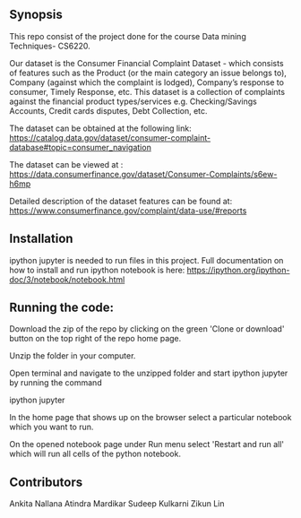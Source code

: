 ## Synopsis

This repo consist of the project done for the course Data mining Techniques- CS6220.

Our dataset is the Consumer Financial Complaint Dataset - which consists of features such as the Product (or the main category an issue belongs to), Company (against which the complaint is lodged), Company’s response to consumer, Timely Response, etc. This dataset is a collection of complaints against the financial product types/services e.g. Checking/Savings Accounts, Credit cards disputes, Debt Collection, etc. 

The dataset can be obtained at the following link:
https://catalog.data.gov/dataset/consumer-complaint-database#topic=consumer_navigation

The dataset can be viewed at : 
https://data.consumerfinance.gov/dataset/Consumer-Complaints/s6ew-h6mp

Detailed description of the dataset features can be found at: https://www.consumerfinance.gov/complaint/data-use/#reports

## Installation

ipython jupyter is needed to run files in this project.
Full documentation on how to install and run ipython notebook is here:
https://ipython.org/ipython-doc/3/notebook/notebook.html


## Running the code:

Download the zip of the repo by clicking on the green 'Clone or download' button on the top right of the repo home page.

Unzip the folder in your computer.

Open terminal and navigate to the unzipped folder and start ipython jupyter by running the command  					

ipython jupyter

In the home page that shows up on the browser select a particular notebook which you want to run.

On the opened notebook page under Run menu select 'Restart and run all' which will run all cells of the python notebook.

## Contributors

Ankita Nallana
Atindra Mardikar
Sudeep Kulkarni	
Zikun Lin

